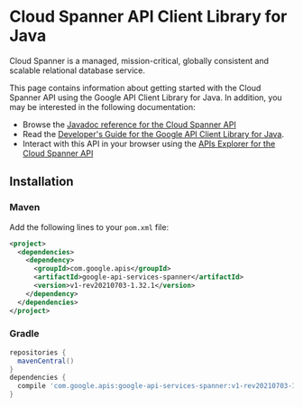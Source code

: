 # Cloud Spanner API Client Library for Java

Cloud Spanner is a managed, mission-critical, globally consistent and scalable relational database service.

This page contains information about getting started with the Cloud Spanner API
using the Google API Client Library for Java. In addition, you may be interested
in the following documentation:

* Browse the [Javadoc reference for the Cloud Spanner API][javadoc]
* Read the [Developer's Guide for the Google API Client Library for Java][google-api-client].
* Interact with this API in your browser using the [APIs Explorer for the Cloud Spanner API][api-explorer]

## Installation

### Maven

Add the following lines to your `pom.xml` file:

```xml
<project>
  <dependencies>
    <dependency>
      <groupId>com.google.apis</groupId>
      <artifactId>google-api-services-spanner</artifactId>
      <version>v1-rev20210703-1.32.1</version>
    </dependency>
  </dependencies>
</project>
```

### Gradle

```gradle
repositories {
  mavenCentral()
}
dependencies {
  compile 'com.google.apis:google-api-services-spanner:v1-rev20210703-1.32.1'
}
```

[javadoc]: https://googleapis.dev/java/google-api-services-spanner/latest/index.html
[google-api-client]: https://github.com/googleapis/google-api-java-client/
[api-explorer]: https://developers.google.com/apis-explorer/#p/spanner/v1/
